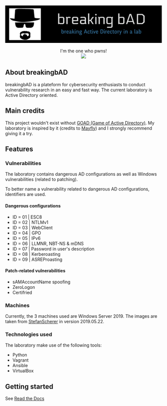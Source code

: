 ![](./.github/banner.png)

<p align="center">
  I'm the one who pwns!
  <br>
  <a href="https://twitter.com/intent/follow?screen_name=KenjiEndo15" title="Follow"><img src="https://img.shields.io/twitter/follow/KenjiEndo15?label=KenjiEndo&style=social"></a>
  <br>
</p>

## About breakingbAD
breakingbAD is a plateform for cybersecurity enthusiasts to conduct vulnerability research in an easy and fast way. The current laboratory is Active Directory oriented.

## Main credits
This project wouldn't exist without [GOAD (Game of Active Directory)](https://github.com/Orange-Cyberdefense/GOAD). My laboratory is inspired by it (credits to [Mayfly](https://github.com/Mayfly277)) and I strongly recommend giving it a try.

## Features
### Vulnerabilities
The laboratory contains dangerous AD configurations as well as Windows vulnerabilities (related to patching).

To better name a vulnerability related to dangerous AD configurations, identifiers are used.

#### Dangerous configurations
- ID = 01 | ESC8
- ID = 02 | NTLMv1
- ID = 03 | WebClient
- ID = 04 | GPO
- ID = 05 | IPv6
- ID = 06 | LLMNR, NBT-NS & mDNS
- ID = 07 | Password in user's description
- ID = 08 | Kerberoasting
- ID = 09 | ASREProasting

#### Patch-related vulnerabilities
- sAMAccountName spoofing
- ZeroLogon
- Certifried

### Machines
Currently, the 3 machines used are Windows Server 2019. The images are taken from [StefanScherer](https://app.vagrantup.com/StefanScherer/boxes/windows_2019/versions/2019.05.15) in version 2019.05.22.

### Technologies used
The laboratory make use of the following tools:

- Python
- Vagrant
- Ansible
- VirtualBox

## Getting started
See [Read the Docs](https://breakingbad.readthedocs.io/en/latest/index.html)
